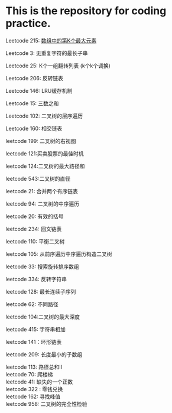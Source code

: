 # This is the repository for coding practice.
Leetcode 215: [数组中的第K个最大元素](https://github.com/azpeteryang/coding-interview/blob/master/215.%E6%95%B0%E7%BB%84%E4%B8%AD%E7%AC%AC%E4%B8%AA%E6%9C%80%E5%A4%A7%E5%85%83%E7%B4%A0.md)                  

Leetcode 3: 无重复字符的最长子串      

Leetcode 25: K个一组翻转列表   (k个k个调换)   

Leetcode 206: 反转链表      

Leetcode 146: LRU缓存机制      

Leetcode 15: 三数之和      

Leetcode 102: 二叉树的层序遍历      

Leetcode 160: 相交链表      

leetcode 199: 二叉树的右视图        

leetcode 121:买卖股票的最佳时机        

leetcode 124:二叉树的最大路径和        

leetcode 543:二叉树的直径        

leetcode 21: 合并两个有序链表        

leetcode 94: 二叉树的中序遍历      

leetcode 20: 有效的括号            

leetcode 234: 回文链表            

leetcode 110: 平衡二叉树           

leetcode 105: 从前序遍历中序遍历构造二叉树         

leetcode 33: 搜索旋转排序数组            

leetcode 334: 反转字符串            

leetcode 128: 最长连续子序列      

leetcode 62: 不同路径            

leetcode 104:二叉树的最大深度      

leetcode 415: 字符串相加      

leetcode 141：环形链表           

leetcode 209: 长度最小的子数组      

leetcode 113: 路径总和II      
leetcode 70: 爬楼梯            
leetcode 41: 缺失的一个正数      
leetcode 322 : 零钱兑换      
leetcode 162: 寻找峰值            
leetcode 958: 二叉树的完全性检验      
